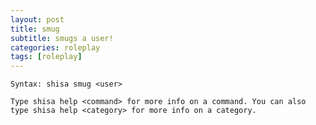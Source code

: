 ```yaml
---
layout: post
title: smug
subtitle: smugs a user!
categories: roleplay
tags: [roleplay]
---
```


`Syntax: shisa smug <user>`

```
Type shisa help <command> for more info on a command. You can also type shisa help <category> for more info on a category.
```